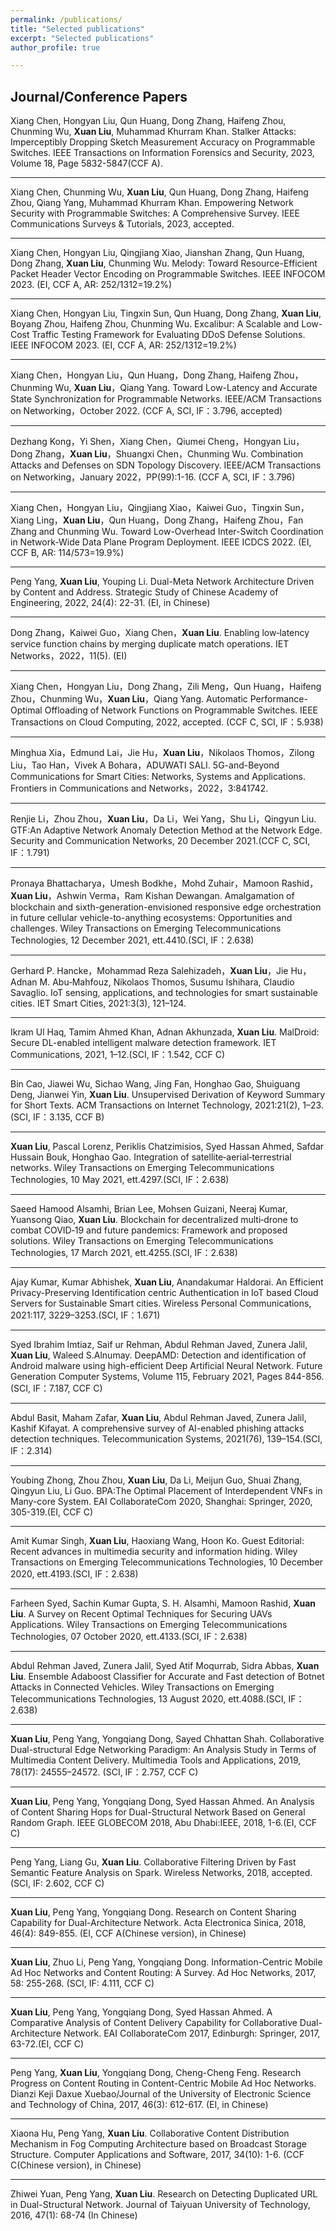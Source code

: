 ```yaml
---
permalink: /publications/
title: "Selected publications"
excerpt: "Selected publications"
author_profile: true

---
```


Journal/Conference Papers
--------  
Xiang Chen, Hongyan Liu, Qun Huang, Dong Zhang, Haifeng Zhou, Chunming Wu, **Xuan Liu**, Muhammad Khurram Khan. Stalker Attacks: Imperceptibly Dropping Sketch Measurement Accuracy on Programmable Switches. IEEE Transactions on Information Forensics and Security, 2023, Volume 18, Page 5832-5847(CCF A).  

--------  
Xiang Chen, Chunming Wu, **Xuan Liu**, Qun Huang, Dong Zhang, Haifeng Zhou, Qiang Yang, Muhammad Khurram Khan. Empowering Network Security with Programmable Switches: A Comprehensive Survey. IEEE Communications Surveys & Tutorials, 2023, accepted.  

--------  
Xiang Chen, Hongyan Liu, Qingjiang Xiao, Jianshan Zhang, Qun Huang, Dong Zhang, **Xuan Liu**, Chunming Wu. Melody: Toward Resource-Efficient Packet Header Vector Encoding on Programmable Switches. IEEE INFOCOM 2023. (EI, CCF A, AR: 252/1312=19.2%)  

--------
Xiang Chen, Hongyan Liu, Tingxin Sun, Qun Huang, Dong Zhang, **Xuan Liu**, Boyang Zhou, Haifeng Zhou, Chunming Wu. Excalibur: A Scalable and Low-Cost Traffic Testing Framework for Evaluating DDoS Defense Solutions. IEEE INFOCOM 2023. (EI, CCF A, AR: 252/1312=19.2%)  

--------
Xiang Chen，Hongyan Liu，Qun Huang，Dong Zhang, Haifeng Zhou，Chunming Wu, **Xuan Liu**，Qiang Yang. Toward Low-Latency and Accurate State Synchronization for Programmable Networks. IEEE/ACM Transactions on Networking，October 2022. (CCF A, SCI, IF：3.796, accepted)  

--------
Dezhang Kong，Yi Shen，Xiang Chen，Qiumei Cheng，Hongyan Liu，Dong Zhang，**Xuan Liu**，Shuangxi Chen，Chunming Wu. Combination Attacks and Defenses on SDN Topology Discovery. IEEE/ACM Transactions on Networking，January 2022，PP(99):1-16. (CCF A, SCI, IF：3.796)  

--------
Xiang Chen，Hongyan Liu，Qingjiang Xiao，Kaiwei Guo，Tingxin Sun，Xiang Ling，**Xuan Liu**，Qun Huang，Dong Zhang，Haifeng Zhou，Fan Zhang and Chunming Wu. Toward Low-Overhead Inter-Switch Coordination in Network-Wide Data Plane Program Deployment. IEEE ICDCS 2022. (EI, CCF B, AR: 114/573=19.9%)  

--------
Peng Yang, **Xuan Liu**, Youping Li. Dual-Meta Network Architecture Driven by Content and Address. Strategic Study of Chinese Academy of Engineering, 2022, 24(4): 22-31. (EI, in Chinese)  

--------
Dong Zhang，Kaiwei Guo，Xiang Chen，**Xuan Liu**. Enabling low‐latency service function chains by merging duplicate match operations. IET Networks，2022，11(5). (EI)

--------
Xiang Chen，Hongyan Liu，Dong Zhang，Zili Meng，Qun Huang，Haifeng Zhou，Chunming Wu，**Xuan Liu**，Qiang Yang. Automatic Performance-Optimal Offloading of Network Functions on Programmable Switches. IEEE Transactions on Cloud Computing, 2022, accepted. (CCF C, SCI, IF：5.938)  

--------
Minghua Xia，Edmund Lai，Jie Hu，**Xuan Liu**，Nikolaos Thomos，Zilong Liu，Tao Han，Vivek A Bohara，ADUWATI SALI. 5G-and-Beyond Communications for Smart Cities: Networks, Systems and Applications. Frontiers in Communications and Networks，2022，3:841742. 

--------
Renjie Li，Zhou Zhou，**Xuan Liu**，Da Li，Wei Yang，Shu Li，Qingyun Liu. GTF:An Adaptive Network Anomaly Detection Method at the Network Edge. Security and Communication Networks, 20 December 2021.(CCF C, SCI, IF：1.791)  

--------
Pronaya Bhattacharya，Umesh Bodkhe，Mohd Zuhair，Mamoon Rashid，**Xuan Liu**，Ashwin Verma，Ram Kishan Dewangan. Amalgamation of blockchain and sixth-generation-envisioned responsive edge orchestration in future cellular vehicle-to-anything ecosystems: Opportunities and challenges. Wiley Transactions on Emerging Telecommunications Technologies, 12 December 2021, ett.4410.(SCI, IF：2.638)  
 
--------
Gerhard P. Hancke，Mohammad Reza Salehizadeh，**Xuan Liu**，Jie Hu，Adnan M. Abu‐Mahfouz, Nikolaos Thomos, Susumu Ishihara, Claudio Savaglio. IoT sensing, applications, and technologies for smart sustainable cities. IET Smart Cities, 2021:3(3), 121–124.  

--------
Ikram Ul Haq, Tamim Ahmed Khan, Adnan Akhunzada, **Xuan Liu**. MalDroid: Secure DL-enabled intelligent malware detection framework. IET Communications, 2021, 1–12.(SCI, IF：1.542, CCF C)  

--------
Bin Cao, Jiawei Wu, Sichao Wang, Jing Fan, Honghao Gao, Shuiguang Deng, Jianwei Yin, **Xuan Liu**. Unsupervised Derivation of Keyword Summary for Short Texts. ACM Transactions on Internet Technology, 2021:21(2), 1–23.(SCI, IF：3.135, CCF B)  

--------
 **Xuan Liu**, Pascal Lorenz, Periklis Chatzimisios, Syed Hassan Ahmed, Safdar Hussain Bouk, Honghao Gao. Integration of satellite‐aerial‐terrestrial networks. Wiley Transactions on Emerging Telecommunications Technologies, 10 May 2021, ett.4297.(SCI, IF：2.638) 

--------
Saeed Hamood Alsamhi, Brian Lee, Mohsen Guizani, Neeraj Kumar, Yuansong Qiao, **Xuan Liu**. Blockchain for decentralized multi‐drone to combat COVID‐19 and future pandemics: Framework and proposed solutions. Wiley Transactions on Emerging Telecommunications Technologies, 17 March 2021, ett.4255.(SCI, IF：2.638)  

--------
Ajay Kumar, Kumar Abhishek, **Xuan Liu**, Anandakumar Haldorai. An Efficient Privacy-Preserving Identification centric Authentication in IoT based Cloud Servers for Sustainable Smart cities. Wireless Personal Communications, 2021:117, 3229–3253.(SCI, IF：1.671)  

--------
Syed Ibrahim Imtiaz, Saif ur Rehman, Abdul Rehman Javed, Zunera Jalil, **Xuan Liu**, Waleed S.Alnumay. DeepAMD: Detection and identification of Android malware using high-efficient Deep Artificial Neural Network. Future Generation Computer Systems, Volume 115, February 2021, Pages 844-856.(SCI, IF：7.187, CCF C)  

--------
Abdul Basit, Maham Zafar, **Xuan Liu**, Abdul Rehman Javed, Zunera Jalil, Kashif Kifayat. A comprehensive survey of AI-enabled phishing attacks detection techniques. Telecommunication Systems, 2021(76), 139–154.(SCI, IF：2.314)  

--------
Youbing	Zhong, Zhou	Zhou, **Xuan Liu**, Da Li, Meijun	Guo, Shuai	Zhang, Qingyun	Liu, Li	Guo. BPA:The Optimal Placement of Interdependent VNFs in Many-core System. EAI CollaborateCom 2020, Shanghai: Springer, 2020, 305-319.(EI, CCF C)  

--------
Amit Kumar Singh, **Xuan Liu**, Haoxiang Wang, Hoon Ko. Guest Editorial: Recent advances in multimedia security and information hiding. Wiley Transactions on Emerging Telecommunications Technologies, 10 December 2020, ett.4193.(SCI, IF：2.638)

--------
Farheen Syed, Sachin Kumar Gupta, S. H. Alsamhi, Mamoon Rashid, **Xuan Liu**. A Survey on Recent Optimal Techniques for Securing UAVs Applications. Wiley Transactions on Emerging Telecommunications Technologies, 07 October 2020, ett.4133.(SCI, IF：2.638)  

--------
Abdul Rehman Javed, Zunera Jalil, Syed Atif Moqurrab, Sidra Abbas, **Xuan Liu**. Ensemble Adaboost Classifier for Accurate and Fast detection of Botnet Attacks in Connected Vehicles. Wiley Transactions on Emerging Telecommunications Technologies, 13 August 2020, ett.4088.(SCI, IF：2.638)

--------
**Xuan Liu**, Peng Yang, Yongqiang Dong, Sayed Chhattan Shah. Collaborative Dual-structural Edge Networking Paradigm: An Analysis Study in Terms of Multimedia Content Delivery. Multimedia Tools and Applications, 2019, 78(17): 24555–24572.  (SCI, IF：2.757, CCF C)  

--------
**Xuan Liu**, Peng Yang, Yongqiang Dong, Syed Hassan Ahmed. An Analysis of Content Sharing Hops for Dual-Structural Network Based on General Random Graph. IEEE GLOBECOM 2018, Abu Dhabi:IEEE, 2018, 1-6.(EI, CCF C)  

--------
Peng Yang, Liang Gu, **Xuan Liu**. Collaborative Filtering Driven by Fast Semantic Feature Analysis on Spark. Wireless Networks, 2018, accepted. (SCI, IF: 2.602, CCF C)

--------
**Xuan Liu**, Peng Yang, Yongqiang Dong. Research on Content Sharing Capability for Dual-Architecture Network. Acta Electronica Sinica, 2018, 46(4): 849-855. (EI, CCF A(Chinese version), in Chinese)

--------
**Xuan Liu**, Zhuo Li, Peng Yang, Yongqiang Dong. Information-Centric Mobile Ad Hoc Networks and Content Routing: A Survey. Ad Hoc Networks, 2017, 58: 255-268. (SCI, IF: 4.111, CCF C)  

--------
**Xuan Liu**, Peng Yang, Yongqiang Dong, Syed Hassan Ahmed. A Comparative Analysis of Content Delivery Capability for Collaborative Dual-Architecture Network. EAI CollaborateCom 2017, Edinburgh: Springer, 2017, 63-72.(EI, CCF C)  

--------
Peng Yang, **Xuan Liu**, Yongqiang Dong, Cheng-Cheng Feng. Research Progress on Content Routing in Content-Centric Mobile Ad Hoc Networks. Dianzi Keji Daxue Xuebao/Journal of the University of Electronic Science and Technology of China, 2017, 46(3): 612-617. (EI, in Chinese)

--------
Xiaona Hu, Peng Yang, **Xuan Liu**. Collaborative Content Distribution Mechanism in Fog Computing Architecture based on Broadcast Storage Structure. Computer Applications and Software, 2017, 34(10): 1-6. (CCF C(Chinese version), in Chinese)

--------
Zhiwei Yuan, Peng Yang, **Xuan Liu**. Research on Detecting Duplicated URL in Dual-Structural Network. Journal of Taiyuan University of Technology, 2016, 47(1): 68-74 (In Chinese)

